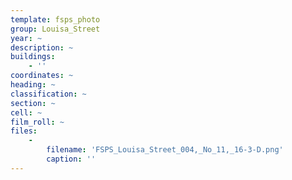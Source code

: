 ```yaml
---
template: fsps_photo
group: Louisa_Street
year: ~
description: ~
buildings:
    - ''
coordinates: ~
heading: ~
classification: ~
section: ~
cell: ~
film_roll: ~
files:
    -
        filename: 'FSPS_Louisa_Street_004,_No_11,_16-3-D.png'
        caption: ''
---
```


